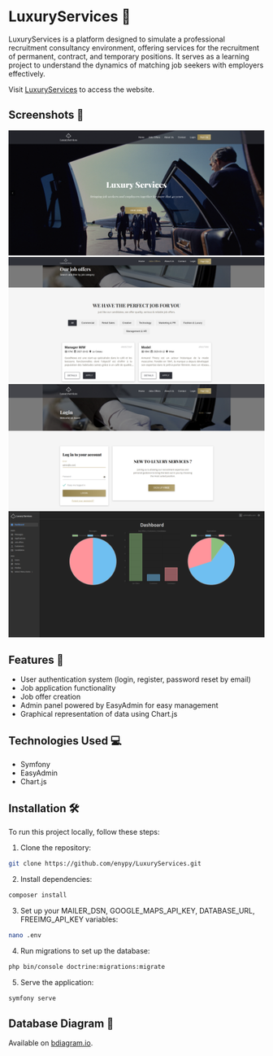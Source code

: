 # LuxuryServices 💼

LuxuryServices is a platform designed to simulate a professional recruitment consultancy environment, offering services for the recruitment of permanent, contract, and temporary positions. It serves as a learning project to understand the dynamics of matching job seekers with employers effectively.

Visit [LuxuryServices](https://luxuryservices.evgenii.fr/) to access the website.

## Screenshots 📸

![home page screenshot](https://raw.githubusercontent.com/enypy/ReadMeAssetsVault/main/LuxuryServices/home_page.png)
![job offers page screenshot](https://raw.githubusercontent.com/enypy/ReadMeAssetsVault/main/LuxuryServices/job_offers_page.png)
![login page screenshot](https://raw.githubusercontent.com/enypy/ReadMeAssetsVault/main/LuxuryServices/login_page.png)
![admin page screenshot](https://raw.githubusercontent.com/enypy/ReadMeAssetsVault/main/LuxuryServices/admin_page.png)

## Features 🚀

- User authentication system (login, register, password reset by email)
- Job application functionality
- Job offer creation
- Admin panel powered by EasyAdmin for easy management
- Graphical representation of data using Chart.js

## Technologies Used 💻

- Symfony
- EasyAdmin
- Chart.js

## Installation 🛠️

To run this project locally, follow these steps:

1. Clone the repository:

```bash
git clone https://github.com/enypy/LuxuryServices.git
```

2. Install dependencies:

```bash
composer install
```

3. Set up your MAILER_DSN, GOOGLE_MAPS_API_KEY, DATABASE_URL, FREEIMG_API_KEY variables:

```bash
nano .env
```

4. Run migrations to set up the database:

```bash
php bin/console doctrine:migrations:migrate
```

5. Serve the application:

```bash
symfony serve
```

## Database Diagram 📄

Available on [bdiagram.io](https://dbdiagram.io/d/TP-Luxury-Services-6512b106ffbf5169f083b96c).
